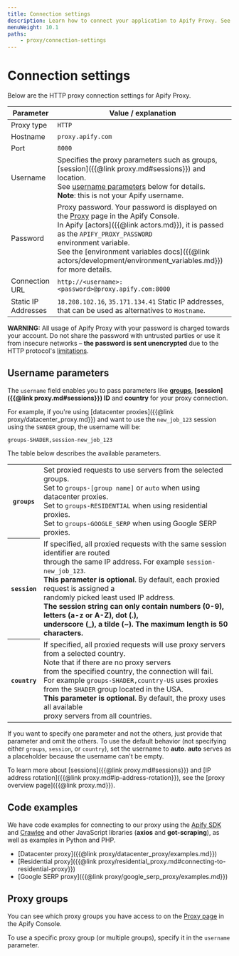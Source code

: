 ```yaml
---
title: Connection settings
description: Learn how to connect your application to Apify Proxy. See the required parameters such as the correct username and password.
menuWeight: 10.1
paths:
    - proxy/connection-settings
---
```


# Connection settings

Below are the HTTP proxy connection settings for Apify Proxy.

| Parameter           | Value / explanation                                                                                                                                                                                                                                                                                                                                        |
|---------------------|------------------------------------------------------------------------------------------------------------------------------------------------------------------------------------------------------------------------------------------------------------------------------------------------------------------------------------------------------------|
| Proxy type          | `HTTP`                                                                                                                                                                                                                                                                                                                                                     |
| Hostname            | `proxy.apify.com`                                                                                                                                                                                                                                                                                                                                          |
| Port                | `8000`                                                                                                                                                                                                                                                                                                                                                     |
| Username            | Specifies the proxy parameters such as groups, [session]({{@link proxy.md#sessions}}) and location. <br/>See [username parameters](#username-parameters) below for details. <br/>**Note**: this is not your Apify username.                                                                                                                                |
| Password            | Proxy password. Your password is displayed on the [Proxy](https://console.apify.com/proxy) page in the Apify Console. <br/>In Apify [actors]({{@link actors.md}}), it is passed as the `APIFY_PROXY_PASSWORD` <br/>environment variable.<br/>See the [environment variables docs]({{@link actors/development/environment_variables.md}}) for more details. |
| Connection URL      | `http://<username>:<password>@proxy.apify.com:8000`                                                                                                                                                                                                                                                                                                        |
| Static IP Addresses | `18.208.102.16`, `35.171.134.41` Static IP addresses, <br/>that can be used as alternatives to `Hostname`.                                                                                                                                                                                                                                                 |


**WARNING:** All usage of Apify Proxy with your password is charged towards your account. Do not share the password with untrusted parties or use it from insecure networks – **the password is sent unencrypted** due to the HTTP protocol's [limitations](https://www.guru99.com/difference-http-vs-https.html).

## Username parameters

The `username` field enables you to pass parameters like **[groups](#proxy-groups)**, **[session]({{@link proxy.md#sessions}}) ID** and **country** for your proxy connection.

For example, if you're using [datacenter proxies]({{@link proxy/datacenter_proxy.md}}) and want to use the `new_job_123` session using the `SHADER` group, the username will be:

```text
groups-SHADER,session-new_job_123
```

The table below describes the available parameters.

<table class="table table-bordered table-condensed">
    <tbody>
    <tr>
        <th><code>groups</code></th>
        <td>
            Set proxied requests to use servers from the selected groups.
            <br/>Set to <code>groups-[group name]</code> or <code>auto</code> when using datacenter proxies.
            <br/>Set to <code>groups-RESIDENTIAL</code> when using residential proxies.
            <br/>Set to <code>groups-GOOGLE_SERP</code> when using Google SERP proxies.
        </td>
    </tr>
    <tr>
        <th><code>session</code></th>
        <td>
            If specified, all proxied requests with the same session identifier are routed
            <br/>through the same IP address. For example <code>session-new_job_123</code>.
            <br /><strong>This parameter is optional</strong>. By default, each proxied request
            is assigned a
            <br/>randomly picked least used IP address.
            <br /><strong>The session string can only contain numbers (0-9), letters (a-z or A-Z),
            dot (.),
            <br/>underscore (_), a tilde (~). The maximum length is 50 characters.</strong>
        </td>
    </tr>
    <tr>
        <th><code>country</code></th>
        <td>
            If specified, all proxied requests will use proxy servers from a selected country.
             <br/>Note that if there are no proxy servers
            <br/>from the specified country, the connection will fail.
             <br/>For example <code>groups-SHADER,country-US</code> uses proxies
             <br/> from the <code>SHADER</code> group located in the USA.
            <br /><strong>This parameter is optional</strong>.
            By default, the proxy uses all available
            <br/>proxy servers from all countries.
        </td>
    </tr>
    </tbody>
</table>

If you want to specify one parameter and not the others, just provide that parameter and omit the others. To use the default behavior (not specifying either `groups`, `session`, or `country`), set the username to **auto**. **auto** serves as a placeholder because the username can't be empty.

To learn more about [sessions]({{@link proxy.md#sessions}}) and [IP address rotation]({{@link proxy.md#ip-address-rotation}}), see the [proxy overview page]({{@link proxy.md}}).

## Code examples

We have code examples for connecting to our proxy using the [Apify SDK](https://sdk.apify.com) and [Crawlee](https://crawlee.dev/) and other JavaScript libraries (**axios** and **got-scraping**), as well as examples in Python and PHP.

* [Datacenter proxy]({{@link proxy/datacenter_proxy/examples.md}})
* [Residential proxy]({{@link proxy/residential_proxy.md#connecting-to-residential-proxy}})
* [Google SERP proxy]({{@link proxy/google_serp_proxy/examples.md}})

## Proxy groups

You can see which proxy groups you have access to on the [Proxy page](https://console.apify.com/proxy) in the Apify Console.

To use a specific proxy group (or multiple groups), specify it in the `username` parameter.
